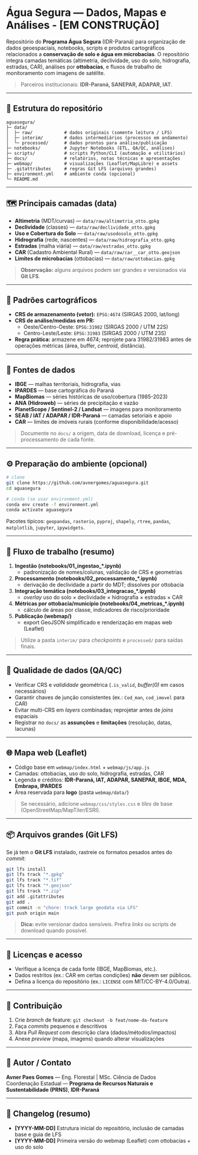 # Água Segura — Dados, Mapas e Análises - [EM CONSTRUÇÃO]

Repositório do **Programa Água Segura** (IDR-Paraná) para organização de dados geoespaciais, notebooks, scripts e produtos cartográficos relacionados a **conservação de solo e água em microbacias**. O repositório integra camadas temáticas (altimetria, declividade, uso do solo, hidrografia, estradas, CAR), análises por **ottobacias**, e fluxos de trabalho de monitoramento com imagens de satélite.

> Parceiros institucionais: **IDR-Paraná, SANEPAR, ADAPAR, IAT**.

---

## 📁 Estrutura do repositório

```
aguasegura/
├─ data/
│  ├─ raw/            # dados originais (somente leitura / LFS)
│  ├─ interim/        # dados intermediários (processos em andamento)
│  └─ processed/      # dados prontos para análise/publicação
├─ notebooks/         # Jupyter Notebooks (ETL, QA/QC, análises)
├─ scripts/           # scripts Python/CLI (automação e utilitários)
├─ docs/              # relatórios, notas técnicas e apresentações
├─ webmap/            # visualizações (Leaflet/MapLibre) e assets
├─ .gitattributes     # regras Git LFS (arquivos grandes)
├─ environment.yml    # ambiente conda (opcional)
└─ README.md
```

---

## 🗺️ Principais camadas (data)

- **Altimetria** (MDT/curvas) — `data/raw/altimetria_otto.gpkg`
- **Declividade** (classes) — `data/raw/declividade_otto.gpkg`
- **Uso e Cobertura do Solo** — `data/raw/usodosolo_otto.gpkg`
- **Hidrografia** (rede, nascentes) — `data/raw/hidrografia_otto.gpkg`
- **Estradas** (malha viária) — `data/raw/estradas_otto.gpkg`
- **CAR** (Cadastro Ambiental Rural) — `data/raw/car__car_otto.geojson`
- **Limites de microbacias** (ottobacias) — `data/raw/ottobacias.gpkg`

> **Observação:** alguns arquivos podem ser grandes e versionados via **Git LFS**.

---

## 🧭 Padrões cartográficos

- **CRS de armazenamento (vetor):** `EPSG:4674` (SIRGAS 2000, lat/long)
- **CRS de análise/medidas em PR:**
  - Oeste/Centro-Oeste: `EPSG:31982` (SIRGAS 2000 / UTM 22S)
  - Centro-Leste/Leste: `EPSG:31983` (SIRGAS 2000 / UTM 23S)
- **Regra prática:** armazene em 4674; reprojete para 31982/31983 antes de operações métricas (área, buffer, *centroid*, distância).

---

## 🔌 Fontes de dados

- **IBGE** — malhas territoriais, hidrografia, vias  
- **IPARDES** — base cartográfica do Paraná  
- **MapBiomas** — séries históricas de uso/cobertura (1985-2023)  
- **ANA (Hidroweb)** — séries de precipitação e vazão  
- **PlanetScope / Sentinel-2 / Landsat** — imagens para monitoramento  
- **SEAB / IAT / ADAPAR / IDR-Paraná** — camadas setoriais e apoio  
- **CAR** — limites de imóveis rurais (conforme disponibilidade/acesso)

> Documente no `docs/` a origem, data de download, licença e pré-processamento de cada fonte.

---

## ⚙️ Preparação do ambiente (opcional)

```bash
# clone
git clone https://github.com/avnergomes/aguasegura.git
cd aguasegura

# conda (se usar environment.yml)
conda env create -f environment.yml
conda activate aguasegura
```

Pacotes típicos: `geopandas`, `rasterio`, `pyproj`, `shapely`, `rtree`, `pandas`, `matplotlib`, `jupyter`, `ipywidgets`.

---

## 🚿 Fluxo de trabalho (resumo)

1. **Ingestão (notebooks/01_ingestao_*.ipynb)**  
   - padronização de nomes/colunas, validação de CRS e geometrias
2. **Processamento (notebooks/02_processamento_*.ipynb)**  
   - derivação de declividade a partir do MDT; dissolves por ottobacia
3. **Integração temática (notebooks/03_integracao_*.ipynb)**  
   - *overlay* uso do solo × declividade × hidrografia × estradas × CAR
4. **Métricas por ottobacia/município (notebooks/04_metricas_*.ipynb)**  
   - cálculo de áreas por classe, indicadores de risco/prioridade
5. **Publicação (webmap/)**  
   - export GeoJSON simplificado e renderização em mapas web (Leaflet)

> Utilize a pasta `interim/` para *checkpoints* e `processed/` para saídas finais.

---

## 🧪 Qualidade de dados (QA/QC)

- Verificar CRS e *valididade* geométrica (`.is_valid`, *buffer(0)* em casos necessários)  
- Garantir chaves de junção consistentes (ex.: `Cod_man`, `cod_imovel` para CAR)  
- Evitar multi-CRS em *layers* combinadas; reprojetar antes de *joins* espaciais  
- Registrar no `docs/` as **assunções** e **limitações** (resolução, datas, lacunas)

---

## 🌐 Mapa web (Leaflet)

- Código base em `webmap/index.html` + `webmap/js/app.js`  
- Camadas: ottobacias, uso do solo, hidrografia, estradas, CAR  
- Legenda e créditos: **IDR-Paraná, IAT, ADAPAR, SANEPAR, IBGE, MDA, Embrapa, IPARDES**  
- Área reservada para **logo** (pasta `webmap/data/`)

> Se necessário, adicione `webmap/css/styles.css` e *tiles* de base (OpenStreetMap/MapTiler/ESRI).

---

## 📦 Arquivos grandes (Git LFS)

Se já tem o **Git LFS** instalado, rastreie os formatos pesados antes do *commit*:

```bash
git lfs install
git lfs track "*.gpkg"
git lfs track "*.tif"
git lfs track "*.geojson"
git lfs track "*.zip"
git add .gitattributes
git add .
git commit -m "chore: track large geodata via LFS"
git push origin main
```

> **Dica:** evite versionar dados sensíveis. Prefira *links* ou scripts de download quando possível.

---

## 🔐 Licenças e acesso

- Verifique a licença de cada fonte (IBGE, MapBiomas, etc.).  
- Dados restritos (ex.: CAR em certas condições) **não** devem ser públicos.  
- Defina a licença do repositório (ex.: `LICENSE` com MIT/CC-BY-4.0/Outra).

---

## 🤝 Contribuição

1. Crie *branch* de feature: `git checkout -b feat/nome-da-feature`  
2. Faça *commits* pequenos e descritivos  
3. Abra *Pull Request* com descrição clara (dados/métodos/impactos)  
4. Anexe *preview* (mapa, imagens) quando alterar visualizações

---

## 👤 Autor / Contato

**Avner Paes Gomes** — Eng. Florestal | MSc. Ciência de Dados  
Coordenação Estadual — **Programa de Recursos Naturais e Sustentabilidade (PRNS)**, **IDR-Paraná**

---

## 📝 Changelog (resumo)

- **[YYYY-MM-DD]** Estrutura inicial do repositório, inclusão de camadas base e guia de LFS  
- **[YYYY-MM-DD]** Primeira versão do webmap (Leaflet) com ottobacias + uso do solo
